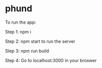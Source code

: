 # phund

To run the app:

Step 1: npm i

Step 2: npm start to run the server

Step 3: npm run build

Step 4: Go to localhost:3000 in your broswer
